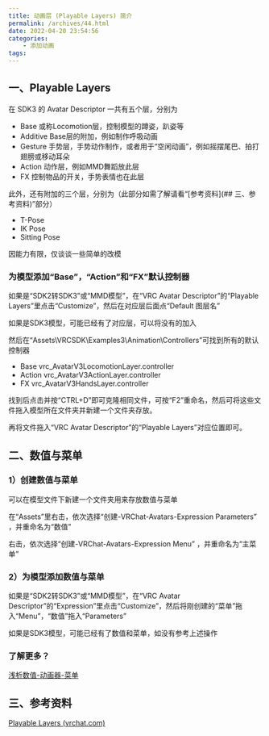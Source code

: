 ```yaml
---
title: 动画层 (Playable Layers) 简介
permalink: /archives/44.html
date: 2022-04-20 23:54:56
categories:
    - 添加动画
tags:
---
```


## 一、Playable Layers

在 SDK3 的 Avatar Descriptor 一共有五个层，分别为

- Base 或称Locomotion层，控制模型的蹲姿，趴姿等
- Additive Base层的附加，例如制作呼吸动画
- Gesture 手势层，手势动作制作，或者用于“空闲动画”，例如摇摆尾巴、拍打翅膀或移动耳朵
- Action 动作层，例如MMD舞蹈放此层
- FX 控制物品的开关，手势表情也在此层

此外，还有附加的三个层，分别为（此部分如需了解请看“[参考资料](## 三、参考资料)”部分）

- T-Pose
- IK Pose
- Sitting Pose

因能力有限，仅谈谈一些简单的改模

### 为模型添加“Base”，“Action”和“FX”默认控制器

如果是“SDK2转SDK3”或“MMD模型”，在“VRC Avatar Descriptor”的“Playable Layers”里点击“Customize”，然后在对应层后面点“Default 图层名”

如果是SDK3模型，可能已经有了对应层，可以将没有的加入

然后在“Assets\VRCSDK\Examples3\Animation\Controllers”可找到所有的默认控制器

- Base vrc_AvatarV3LocomotionLayer.controller
- Action vrc_AvatarV3ActionLayer.controller
- FX vrc_AvatarV3HandsLayer.controller

找到后点击并按“CTRL+D”即可克隆相同文件，可按“F2”重命名，然后可将这些文件拖入模型所在文件夹并新建一个文件夹存放。

再将文件拖入“VRC Avatar Descriptor”的“Playable Layers”对应位置即可。

## 二、数值与菜单

### 1）创建数值与菜单

可以在模型文件下新建一个文件夹用来存放数值与菜单

在“Assets”里右击，依次选择“创建-VRChat-Avatars-Expression Parameters” ，并重命名为“数值”

右击，依次选择“创建-VRChat-Avatars-Expression Menu” ，并重命名为“主菜单”

### 2）为模型添加数值与菜单

如果是“SDK2转SDK3”或“MMD模型”，在“VRC Avatar Descriptor”的“Expression”里点击“Customize”，然后将刚创建的“菜单”拖入“Menu”，“数值”拖入“Parameters”

如果是SDK3模型，可能已经有了数值和菜单，如没有参考上述操作

### 了解更多？

[浅析数值-动画器-菜单](/archives/119)

## 三、参考资料

[Playable Layers (vrchat.com)](https://docs.vrchat.com/docs/playable-layers)